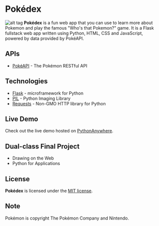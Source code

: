 # Pokédex
![alt tag](http://i.imgur.com/AYutZOF.png)
**Pokédex** is a fun web app that you can use to learn more about Pokemon and play the famous "Who's that Pokemon?" game. It is a Flask fullstack web app written using Python, HTML, CSS and JavaScript, powered by data provided by PokéAPI. 

## APIs
* [PokéAPI](https://pokeapi.co/) - The Pokémon RESTful API

## Technologies
* [Flask](http://flask.pocoo.org/) -  microframework for Python
* [PIL](http://www.pythonware.com/products/pil/) - Python Imaging Library
* [Requests](http://docs.python-requests.org/en/master/) - Non-GMO HTTP library for Python

## Live Demo
Check out the live demo hosted on [PythonAnywhere](http://alanmorel.pythonanywhere.com).

## Dual-class Final Project
  * Drawing on the Web
  * Python for Applications

## License
**Pokédex** is licensed under the [MIT license](LICENSE).

## Note
Pokémon is copyright The Pokémon Company and Nintendo.
